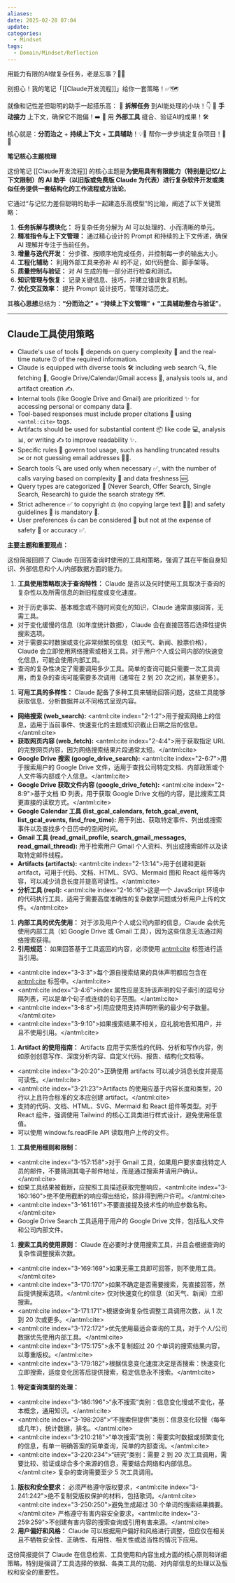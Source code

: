 ```yaml
---
aliases:
date: 2025-02-28 07:04
update:
categories:
  - Mindset
tags:
  - Domain/Mindset/Reflection
---
```

用能力有限的AI做复杂任务，老是忘事？🤔🚫

别担心！我的笔记「[[Claude开发流程]]」给你一套策略！✅🗺️

就像和记性差但聪明的助手一起搭乐高：
🧱 **拆解任务** 到AI能处理的小块！👇
🧩 **手动接力** 上下文，确保它不跑偏！➡️
🔗 用 **外部工具** 缝合、验证AI的成果！🛠️

核心就是：**分而治之** + **持续上下文** + **工具辅助**！💡🔑 帮你一步步搞定复杂项目！💪🚀

**笔记核心主题梳理**

这份笔记 [[Claude开发流程]] 的核心主题是**为使用具有有限能力（特别是记忆/上下文限制）的 AI 助手（以旧版或免费版 Claude 为代表）进行复杂软件开发或类似任务提供一套结构化的工作流程或方法论**。

它通过“与记忆力差但聪明的助手一起建造乐高模型”的比喻，阐述了以下关键策略：

1.  **任务拆解与模块化：** 将复杂任务分解为 AI 可以处理的、小而清晰的单元。
2.  **精准指令与上下文管理：** 通过精心设计的 Prompt 和持续的上下文传递，确保 AI 理解并专注于当前任务。
3.  **增量与迭代开发：** 分步骤、按顺序地完成任务，并控制每一步的输出大小。
4.  **工程化辅助：** 利用外部工具来弥补 AI 的不足，如代码整合、脚手架等。
5.  **质量控制与验证：** 对 AI 生成的每一部分进行检查和测试。
6.  **知识管理与恢复：** 记录关键信息、技巧，并建立错误恢复机制。
7.  **优化交互效率：** 提升 Prompt 设计技巧，管理对话历史。

其**核心思想**总结为：**“分而治之” + “持续上下文管理” + “工具辅助整合与验证”**。

---
## Claude工具使用策略

*   Claude's use of tools 🔧 depends on query complexity 🧠 and the real-time nature ⏰ of the required information.
*   Claude is equipped with diverse tools 🛠️ including web search 🔍, file fetching 📄, Google Drive/Calendar/Gmail access 📧, analysis tools 📊, and artifact creation ✍️.
*   Internal tools (like Google Drive and Gmail) are prioritized ✨ for accessing personal or company data 💾.
*   Tool-based responses must include proper citations 📝 using `<antml:cite>` tags.
*   Artifacts should be used for substantial content 📦 like code 💻, analysis 📊, or writing ✍️ to improve readability ✨.
*   Specific rules 📜 govern tool usage, such as handling truncated results ✂️ or not guessing email addresses 🚫📧.
*   Search tools 🔍 are used only when necessary ✅, with the number of calls varying based on complexity 🧠 and data freshness 🆕.
*   Query types are categorized 📁 (Never Search, Offer Search, Single Search, Research) to guide the search strategy 🗺️.
*   Strict adherence ✅ to copyright ⚖️ (no copying large text 🚫📄) and safety guidelines 🚨 is mandatory 💪.
*   User preferences 👍 can be considered 🤔 but not at the expense of safety 🚨 or accuracy ✅.

**主要主题和重要观点：**

这份简报回顾了 Claude 在回答查询时使用的工具和策略，强调了其在平衡自身知识、外部信息和个人/内部数据方面的能力。

1. **工具使用策略取决于查询特性：** Claude 是否以及何时使用工具取决于查询的复杂性以及所需信息的新旧程度或变化速度。

- 对于历史事实、基本概念或不随时间变化的知识，Claude 通常直接回答，无需工具。
- 对于变化缓慢的信息（如年度统计数据），Claude 会在直接回答后选择性提供搜索选项。
- 对于需要实时数据或变化非常频繁的信息（如天气、新闻、股票价格），Claude 会立即使用网络搜索或相关工具。对于用户个人或公司内部的快速变化信息，可能会使用内部工具。
- 查询的复杂性决定了需要调用多少工具。简单的查询可能只需要一次工具调用，而复杂的查询可能需要多次调用（通常在 2 到 20 次之间，甚至更多）。

1. **可用工具的多样性：** Claude 配备了多种工具来辅助回答问题，这些工具能够获取信息、分析数据并以不同格式呈现内容。

- **网络搜索 (web_search):** <antml:cite index="2-1:2">用于搜索网络上的信息，适用于当前事件、快速变化的主题或知识截止日期之后的信息。</antml:cite>
- **获取网页内容 (web_fetch):** <antml:cite index="2-4:4">用于获取指定 URL 的完整网页内容，因为网络搜索结果片段通常太短。</antml:cite>
- **Google Drive 搜索 (google_drive_search):** <antml:cite index="2-6:7">用于搜索用户的 Google Drive 文件，适用于查找公司特定文档、内部政策或个人文件等内部或个人信息。</antml:cite>
- **Google Drive 获取文件内容 (google_drive_fetch):** <antml:cite index="2-8:9">基于文档 ID 列表，用于获取 Google Drive 文档的内容，是比搜索工具更直接的读取方式。</antml:cite>
- **Google Calendar 工具 (list_gcal_calendars, fetch_gcal_event, list_gcal_events, find_free_time):** 用于列出、获取特定事件、列出或搜索事件以及查找多个日历中的空闲时间。
- **Gmail 工具 (read_gmail_profile, search_gmail_messages, read_gmail_thread):** 用于检索用户 Gmail 个人资料、列出或搜索邮件以及读取特定邮件线程。
- **Artifacts (artifacts):** <antml:cite index="2-13:14">用于创建和更新 artifact，可用于代码、文档、HTML、SVG、Mermaid 图和 React 组件等内容，可以减少消息长度并提高可读性。</antml:cite>
- **分析工具 (repl):** <antml:cite index="2-16:16">这是一个 JavaScript 环境中的代码执行工具，适用于需要高度准确性的复杂数学问题或分析用户上传的文件。</antml:cite>

1. **内部工具的优先使用：** 对于涉及用户个人或公司内部的信息，Claude 会优先使用内部工具（如 Google Drive 或 Gmail 工具），因为这些信息无法通过网络搜索获得。
2. **引用规范：** 如果回答基于工具返回的内容，必须使用 <antml:cite> 标签进行适当引用。

- <antml:cite index="3-3:3">每个源自搜索结果的具体声明都应包含在 <antml:cite> 标签中。</antml:cite>
- <antml:cite index="3-4:6">index 属性应是支持该声明的句子索引的逗号分隔列表，可以是单个句子或连续的句子范围。</antml:cite>
- <antml:cite index="3-8:8">引用应使用支持声明所需的最少句子数量。</antml:cite>
- <antml:cite index="3-9:10">如果搜索结果不相关，应礼貌地告知用户，并且不使用引用。</antml:cite>

1. **Artifact 的使用指南：** Artifacts 应用于实质性的代码、分析和写作内容，例如原创创意写作、深度分析内容、自定义代码、报告、结构化文档等。

- <antml:cite index="3-20:20">正确使用 artifacts 可以减少消息长度并提高可读性。</antml:cite>
- <antml:cite index="3-21:23">Artifacts 的使用应基于内容长度和类型，20 行以上且符合标准的文本应创建 artifact。</antml:cite>
- 支持的代码、文档、HTML、SVG、Mermaid 和 React 组件等类型。对于 React 组件，强调使用 Tailwind 的核心工具类进行样式设计，避免使用任意值。
- 可以使用 window.fs.readFile API 读取用户上传的文件。

1. **工具使用细则和限制：**

- <antml:cite index="3-157:158">对于 Gmail 工具，如果用户要求查找特定人员的邮件，不要猜测其电子邮件地址，而是通过搜索并请用户确认。</antml:cite>
- 如果工具结果被截断，应按照工具描述获取完整响应，<antml:cite index="3-160:160">绝不使用截断的响应得出结论，除非得到用户许可。</antml:cite>
- <antml:cite index="3-161:161">不要直接提及技术性的响应参数名称。</antml:cite>
- Google Drive Search 工具适用于用户的 Google Drive 文件，包括私人文件和公司内部文件。

1. **搜索工具的使用原则：** Claude 在必要时才使用搜索工具，并且会根据查询的复杂性调整搜索次数。

- <antml:cite index="3-169:169">如果无需工具即可回答，则不使用工具。</antml:cite>
- <antml:cite index="3-170:170">如果不确定是否需要搜索，先直接回答，然后提供搜索选项。</antml:cite> 仅对快速变化的信息（如天气、新闻）立即搜索。
- <antml:cite index="3-171:171">根据查询复杂性调整工具调用次数，从 1 次到 20 次或更多。</antml:cite>
- <antml:cite index="3-172:172">优先使用最适合查询的工具，对于个人/公司数据优先使用内部工具。</antml:cite>
- <antml:cite index="3-175:175">永不复制超过 20 个单词的搜索结果内容，以尊重版权。</antml:cite>
- <antml:cite index="3-179:182">根据信息变化速度决定是否搜索：快速变化立即搜索，适度变化回答后提供搜索，稳定信息永不搜索。</antml:cite>

1. **特定查询类型的处理：**

- <antml:cite index="3-186:196">“永不搜索”类别：信息变化慢或不变化，基本概念，通用知识。</antml:cite>
- <antml:cite index="3-198:208">“不搜索但提供”类别：信息变化较慢（每年或几年），统计数据，排名。</antml:cite>
- <antml:cite index="3-210:218">“单次搜索”类别：需要实时数据或频繁变化的信息，有单一明确答案的简单查询，简单的内部查询。</antml:cite>
- <antml:cite index="3-220:234">“研究”类别：需要 2 到 20 次工具调用，需要比较、验证或综合多个来源的信息，需要结合网络和内部信息。</antml:cite> 复杂的查询需要至少 5 次工具调用。

1. **版权和安全要求：** 必须严格遵守版权要求，<antml:cite index="3-241:242">绝不复制受版权保护的材料，包括歌词。</antml:cite> <antml:cite index="3-250:250">避免生成超过 30 个单词的搜索结果摘要。</antml:cite> 严格遵守有害内容安全要求，<antml:cite index="3-259:259">不创建有害内容的搜索查询或引用有害来源。</antml:cite>
2. **用户偏好和风格：** Claude 可以根据用户偏好和风格进行调整，但应仅在相关且不牺牲安全性、正确性、有用性、相关性或适当性的情况下应用。

这份简报提供了 Claude 在信息检索、工具使用和内容生成方面的核心原则和详细策略，特别是强调了工具选择的依据、各类工具的功能、对内部信息的处理以及版权和安全的重要性。

